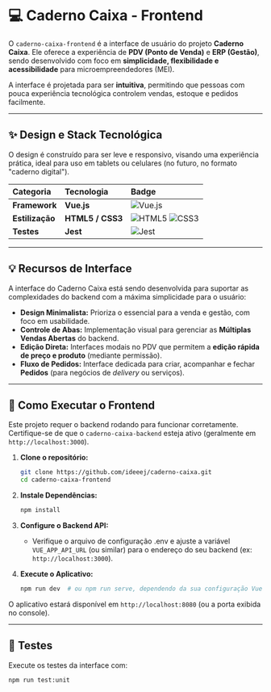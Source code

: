 # 💻 Caderno Caixa - Frontend

O `caderno-caixa-frontend` é a interface de usuário do projeto **Caderno Caixa**. Ele oferece a experiência de **PDV (Ponto de Venda)** e **ERP (Gestão)**, sendo desenvolvido com foco em **simplicidade, flexibilidade e acessibilidade** para microempreendedores (MEI).

A interface é projetada para ser **intuitiva**, permitindo que pessoas com pouca experiência tecnológica controlem vendas, estoque e pedidos facilmente.

---

## ✨ Design e Stack Tecnológica

O design é construído para ser leve e responsivo, visando uma experiência prática, ideal para uso em tablets ou celulares (no futuro, no formato "caderno digital").

| Categoria       | Tecnologia       | Badge                                                                                                                                                                                            |
| :-------------- | :--------------- | :----------------------------------------------------------------------------------------------------------------------------------------------------------------------------------------------- |
| **Framework**   | **Vue.js**       | ![Vue.js](https://img.shields.io/badge/-Vue.js-4FC08D?style=flat-square&logo=vue.js&logoColor=white)                                                                                             |
| **Estilização** | **HTML5 / CSS3** | ![HTML5](https://img.shields.io/badge/-HTML5-E34F26?style=flat-square&logo=html5&logoColor=white) ![CSS3](https://img.shields.io/badge/-CSS3-1572B6?style=flat-square&logo=css3&logoColor=white) |
| **Testes**      | **Jest**         | ![Jest](https://img.shields.io/badge/-Jest-C21325?style=flat-square&logo=jest&logoColor=white)                                                                                                   |

---

## 💡 Recursos de Interface

A interface do Caderno Caixa está sendo desenvolvida para suportar as complexidades do backend com a máxima simplicidade para o usuário:

- **Design Minimalista:** Prioriza o essencial para a venda e gestão, com foco em usabilidade.
- **Controle de Abas:** Implementação visual para gerenciar as **Múltiplas Vendas Abertas** do backend.
- **Edição Direta:** Interfaces modais no PDV que permitem a **edição rápida de preço e produto** (mediante permissão).
- **Fluxo de Pedidos:** Interface dedicada para criar, acompanhar e fechar **Pedidos** (para negócios de _delivery_ ou serviços).

---

## 🚀 Como Executar o Frontend

Este projeto requer o backend rodando para funcionar corretamente. Certifique-se de que o `caderno-caixa-backend` esteja ativo (geralmente em `http://localhost:3000`).

1.  **Clone o repositório:**

    ```bash
    git clone https://github.com/ideeej/caderno-caixa.git
    cd caderno-caixa-frontend
    ```

2.  **Instale Dependências:**

    ```bash
    npm install
    ```

3.  **Configure o Backend API:**

    - Verifique o arquivo de configuração .env e ajuste a variável `VUE_APP_API_URL` (ou similar) para o endereço do seu backend (ex: `http://localhost:3000`).

4.  **Execute o Aplicativo:**
    ```bash
    npm run dev  # ou npm run serve, dependendo da sua configuração Vue
    ```

O aplicativo estará disponível em `http://localhost:8080` (ou a porta exibida no console).

---

## 🧪 Testes

Execute os testes da interface com:

```bash
npm run test:unit
```
